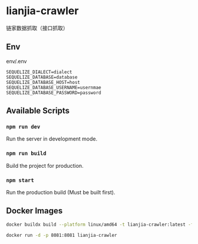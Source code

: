 # lianjia-crawler

链家数据抓取（接口抓取）

## Env 

env/.env

```
SEQUELIZE_DIALECT=dialect
SEQUELIZE_DATABASE=database
SEQUELIZE_DATABASE_HOST=host
SEQUELIZE_DATABASE_USERNAME=usernmae
SEQUELIZE_DATABASE_PASSWORD=password
```

## Available Scripts

### `npm run dev`

Run the server in development mode.

### `npm run build`

Build the project for production.

### `npm start`

Run the production build (Must be built first).

## Docker Images

```bash
docker buildx build --platform linux/amd64 -t lianjia-crawler:latest -f Dockerfile .
```

```bash
docker run -d -p 8081:8081 lianjia-crawler
```
